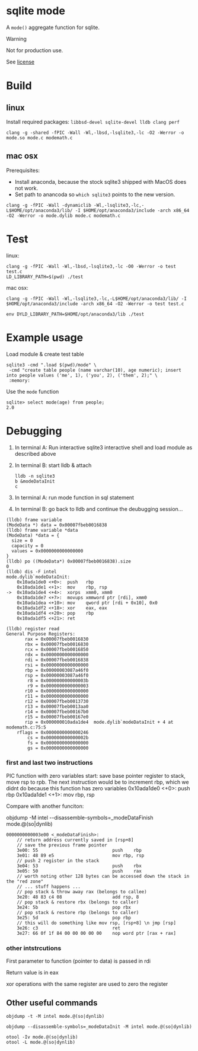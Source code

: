 # sqlite mode

A `mode()` aggregate function for sqlite.

> [!WARNING]
> Not for production use.

See [license](LICENSE.txt)

# Build

## linux

Install required packages: `libbsd-devel sqlite-devel lldb clang perf`

```
clang -g -shared -fPIC -Wall -Wl,-lbsd,-lsqlite3,-lc -O2 -Werror -o mode.so mode.c modemath.c
```

## mac osx

Prerequisites:

* Install anaconda, because the stock sqlite3 shipped with MacOS does not work.
* Set path to anancoda so `which sqlite3` points to the new version.

```
clang -g -fPIC -Wall -dynamiclib -Wl,-lsqlite3,-lc,-L$HOME/opt/anaconda3/lib/ -I $HOME/opt/anaconda3/include -arch x86_64 -O2 -Werror -o mode.dylib mode.c modemath.c
```

# Test

linux:

```
clang -g -fPIC -Wall -Wl,-lbsd,-lsqlite3,-lc -O0 -Werror -o test test.c
LD_LIBRARY_PATH=$(pwd) ./test
```

mac osx:

```
clang -g -fPIC -Wall -Wl,-lsqlite3,-lc,-L$HOME/opt/anaconda3/lib/ -I $HOME/opt/anaconda3/include -arch x86_64 -O2 -Werror -o test test.c

env DYLD_LIBRARY_PATH=$HOME/opt/anaconda3/lib ./test
```

# Example usage

Load module & create test table

```
sqlite3 -cmd ".load $(pwd)/mode" \
 -cmd "create table people (name varchar(10), age numeric); insert into people values ('me', 1), ('you', 2), ('them', 2);" \
 :memory:
```

Use the `mode` function

```
sqlite> select mode(age) from people;
2.0
```


# Debugging

1. In terminal A: Run interactive sqlite3 interactive shell and load module as described above
2. In terminal B: start lldb & attach

    ```
    lldb -n sqlite3
    b &modeDataInit
    c
    ```

3. In terminal A: run mode function in sql statement
4. In terminal B: go back to lldb and continue the deubugging session...

```
(lldb) frame variable
(ModeData *) data = 0x00007fbeb0016838
(lldb) frame variable *data
(ModeData) *data = {
  size = 0
  capacity = 0
  values = 0x0000000000000000
}
(lldb) po ((ModeData*) 0x00007fbeb0016838).size
0
(lldb) dis -F intel
mode.dylib`modeDataInit:
    0x10ada1de0 <+0>:  push   rbp
    0x10ada1de1 <+1>:  mov    rbp, rsp
->  0x10ada1de4 <+4>:  xorps  xmm0, xmm0
    0x10ada1de7 <+7>:  movups xmmword ptr [rdi], xmm0
    0x10ada1dea <+10>: mov    qword ptr [rdi + 0x10], 0x0
    0x10ada1df2 <+18>: xor    eax, eax
    0x10ada1df4 <+20>: pop    rbp
    0x10ada1df5 <+21>: ret    

(lldb) register read
General Purpose Registers:
       rax = 0x00007fbeb0016830
       rbx = 0x00007fbeb0016830
       rcx = 0x00007fbeb0016850
       rdx = 0x0000000000000000
       rdi = 0x00007fbeb0016838
       rsi = 0x0000000000000000
       rbp = 0x00000003087a46f0
       rsp = 0x00000003087a46f0
        r8 = 0x000000000000003b
        r9 = 0x0000000000000003
       r10 = 0x0000000000000000
       r11 = 0x0000000000000000
       r12 = 0x00007fbeb0013730
       r13 = 0x00007fbeb0013aa0
       r14 = 0x00007fbeb00167b0
       r15 = 0x00007fbeb00167e0
       rip = 0x000000010ada1de4  mode.dylib`modeDataInit + 4 at modemath.c:75:5
    rflags = 0x0000000000000246
        cs = 0x000000000000002b
        fs = 0x0000000000000000
        gs = 0x0000000000000000
```

### first and last two instructions

PIC function with zero variables start: save base pointer register to stack, move rsp to rpb. The next instruction would be to increment rbp, which we didnt do because this function has zero variables
    0x10ada1de0 <+0>:  push   rbp
    0x10ada1de1 <+1>:  mov    rbp, rsp

Compare with another funciton:

objdump -M intel --disassemble-symbols=_modeDataFinish mode.@(so|dynlib) 

```
0000000000003e00 <_modeDataFinish>:
    // return address currently saved in [rsp+8]
    // save the previous frame pointer
    3e00: 55                           	push	rbp
    3e01: 48 89 e5                     	mov	rbp, rsp
    // push 2 register in the stack
    3e04: 53                           	push	rbx
    3e05: 50                           	push	rax
    // worth noting other 128 bytes can be accessed down the stack in the "red zone"
    // ... stuff happens ...
    // pop stack & throw away rax (belongs to callee)
    3e20: 48 83 c4 08                  	add	rsp, 8
    // pop stack & restore rbx (belongs to caller)
    3e24: 5b                           	pop	rbx
    // pop stack & restore rbp (belongs to caller)
    3e25: 5d                           	pop	rbp
    // this will do something like mov rsp, [rsp+8] \n jmp [rsp]
    3e26: c3                           	ret
    3e27: 66 0f 1f 84 00 00 00 00 00   	nop	word ptr [rax + rax]
```

### other intstrcutions

First parameter to function (pointer to data) is passed in rdi

Return value is in eax

xor operations with the same register are used to zero the register

## Other useful commands

```
objdump -t -M intel mode.@(so|dynlib) 

objdump --disassemble-symbols=_modeDataInit -M intel mode.@(so|dynlib) 

otool -Iv mode.@(so|dynlib)
otool -L mode.@(so|dynlib)
```

